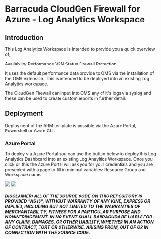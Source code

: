 # Barracuda CloudGen Firewall for Azure - Log Analytics Workspace

## Introduction

This Log Analytics Workspace is intended to provide you a quick overview of;

Availability
Performance
VPN Status
Firewall Protection


It uses the default performance data provide to OMS via the installation of the OMS extension. This is intended to be deployed into an existing Log Analytics workspace.



The CloudGen Firewall can input into OMS any of it's logs via syslog and these can be used to create custom reports in further detail. 


## Deployment

Deployment of the ARM template is possible via the Azure Portal, Powershell or Azure CLI. 

### Azure Portal

To deploy via Azure Portal you can use the button below to deploy this Log Analytics Dashboard into an existing Log Anayltics Workspace. Once you click on this the Azure Portal will ask you for your credentials and you are presented with a page to fill in minimal variables: Resource Group and Workspace name.

<a href="https://portal.azure.com/#create/Microsoft.Template/uri/https%3A%2F%2Fraw.githubusercontent.com%2Fbarracudanetworks%2Fngf-azure-templates%2Fmaster%2Fcontrib%2FCGF-Custom-CC-SAC-CGF%2Fazuredeploy.json" target="_blank"><img src="http://azuredeploy.net/deploybutton.png"/></a>
<a href="http://armviz.io/#/?load=https%3A%2F%2Fraw.githubusercontent.com%2Fbarracudanetworks%2Fngf-azure-templates%2Fmaster%2Fcontrib%2FCGF-Custom-CC-SAC-CGF%2Fazuredeploy.json" target="_blank">
    <img src="http://armviz.io/visualizebutton.png"/>
</a>

 
##### DISCLAIMER: ALL OF THE SOURCE CODE ON THIS REPOSITORY IS PROVIDED "AS IS", WITHOUT WARRANTY OF ANY KIND, EXPRESS OR IMPLIED, INCLUDING BUT NOT LIMITED TO THE WARRANTIES OF MERCHANTABILITY, FITNESS FOR A PARTICULAR PURPOSE AND NONINFRINGEMENT. IN NO EVENT SHALL BARRACUDA BE LIABLE FOR ANY CLAIM, DAMAGES, OR OTHER LIABILITY, WHETHER IN AN ACTION OF CONTRACT, TORT OR OTHERWISE, ARISING FROM, OUT OF OR IN CONNECTION WITH THE SOURCE CODE. #####
